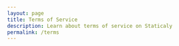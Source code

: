 ```yaml
---
layout: page
title: Terms of Service
description: Learn about terms of service on Staticaly
permalink: /terms
---
```

